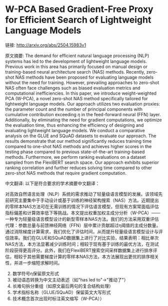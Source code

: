 # W-PCA Based Gradient-Free Proxy for Efficient Search of Lightweight Language Models

链接: http://arxiv.org/abs/2504.15983v1

原文摘要:
The demand for efficient natural language processing (NLP) systems has led to
the development of lightweight language models. Previous work in this area has
primarily focused on manual design or training-based neural architecture search
(NAS) methods. Recently, zero-shot NAS methods have been proposed for
evaluating language models without the need for training. However, prevailing
approaches to zero-shot NAS often face challenges such as biased evaluation
metrics and computational inefficiencies. In this paper, we introduce
weight-weighted PCA (W-PCA), a novel zero-shot NAS method specifically tailored
for lightweight language models. Our approach utilizes two evaluation proxies:
the parameter count and the number of principal components with cumulative
contribution exceeding $\eta$ in the feed-forward neural (FFN) layer.
Additionally, by eliminating the need for gradient computations, we optimize
the evaluation time, thus enhancing the efficiency of designing and evaluating
lightweight language models. We conduct a comparative analysis on the GLUE and
SQuAD datasets to evaluate our approach. The results demonstrate that our
method significantly reduces training time compared to one-shot NAS methods and
achieves higher scores in the testing phase compared to previous
state-of-the-art training-based methods. Furthermore, we perform ranking
evaluations on a dataset sampled from the FlexiBERT search space. Our approach
exhibits superior ranking correlation and further reduces solving time compared
to other zero-shot NAS methods that require gradient computation.

中文翻译:
以下是符合要求的学术摘要中文翻译：

对高效自然语言处理（NLP）系统的需求推动了轻量级语言模型的发展。该领域先前研究主要集中于手动设计或基于训练的神经架构搜索（NAS）方法。近期提出的零样本NAS方法可在无需训练的情况下评估语言模型，但现有方案常面临评估指标偏差和计算效率低下等挑战。本文提出权重加权主成分分析（W-PCA）——一种专为轻量级语言模型设计的新型零样本NAS方法。我们的方法采用双重评估代理：参数总量与前馈神经网络（FFN）层中累计贡献超过η阈值的主成分数量。通过消除梯度计算需求，我们优化了评估时间，从而提升轻量级语言模型设计与评估效率。我们在GLUE和SQuAD数据集上进行了对比实验，结果表明：相比单次NAS方法，本方法显著减少训练时间；相较于现有基于训练的最优方法，在测试阶段获得更高评分。此外，我们在FlexiBERT搜索空间采样数据集上进行排序评估，相较于其他需要梯度计算的零样本NAS方法，本方法展现出更优的排序相关性，并进一步缩短求解时间。


2. 数学符号η保留原文形式
3. 被动语态转换为中文主动表述（如"has led to"→"推动了"）
4. 长难句拆分重组（如原文最后两句的复合结构处理）
5. 学术指标名称（GLUE/SQuAD）保留英文大写形式
6. 技术概念首次出现时标注英文缩写（W-PCA））
